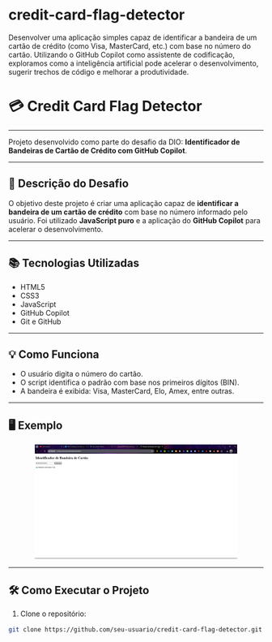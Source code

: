 # credit-card-flag-detector
Desenvolver uma aplicação simples capaz de identificar a bandeira de um cartão de crédito (como Visa, MasterCard, etc.) com base no número do cartão. Utilizando o GitHub Copilot como assistente de codificação, exploramos como a inteligência artificial pode acelerar o desenvolvimento, sugerir trechos de código e melhorar a produtividade.
# 💳 Credit Card Flag Detector

---

Projeto desenvolvido como parte do desafio da DIO: **Identificador de Bandeiras de Cartão de Crédito com GitHub Copilot**.

---

## 🧾 Descrição do Desafio

O objetivo deste projeto é criar uma aplicação capaz de **identificar a bandeira de um cartão de crédito** com base no número informado pelo usuário. Foi utilizado **JavaScript puro** e a aplicação do **GitHub Copilot** para acelerar o desenvolvimento.

---

## 📚 Tecnologias Utilizadas

- HTML5
- CSS3
- JavaScript
- GitHub Copilot
- Git e GitHub

---

## 💡 Como Funciona

- O usuário digita o número do cartão.
- O script identifica o padrão com base nos primeiros dígitos (BIN).
- A bandeira é exibida: Visa, MasterCard, Elo, Amex, entre outras.

---

## 🖥️ Exemplo

<p align="center">
  <img src="./images/captura.png" alt="Captura da aplicação" width="400px" />
</p>

---

## 🛠️ Como Executar o Projeto

1. Clone o repositório:
```bash
git clone https://github.com/seu-usuario/credit-card-flag-detector.git
